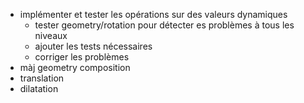 * implémenter et tester les opérations sur des valeurs dynamiques
  * tester geometry/rotation pour détecter es problèmes à tous les niveaux
  * ajouter les tests nécessaires
  * corriger les problèmes
* màj geometry composition
* translation
* dilatation

